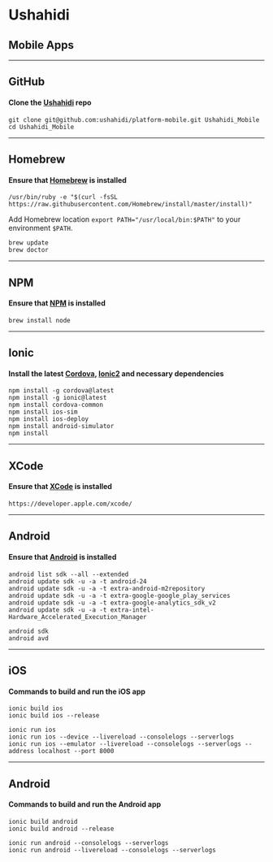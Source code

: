# Ushahidi
## Mobile Apps

---

## GitHub
#### Clone the [Ushahidi](https://github.com/ushahidi/platform-mobile) repo

```
git clone git@github.com:ushahidi/platform-mobile.git Ushahidi_Mobile
cd Ushahidi_Mobile
```

---

## Homebrew
#### Ensure that [Homebrew](http://brew.sh) is installed

```
/usr/bin/ruby -e "$(curl -fsSL https://raw.githubusercontent.com/Homebrew/install/master/install)"
```

Add Homebrew location `export PATH="/usr/local/bin:$PATH"` to your environment `$PATH`.

```
brew update
brew doctor
```

---

## NPM
#### Ensure that [NPM](https://www.npmjs.com) is installed

```
brew install node
```

---

## Ionic
#### Install the latest [Cordova](https://cordova.apache.org), [Ionic2](http://ionicframework.com/docs/v2/) and necessary dependencies

```
npm install -g cordova@latest
npm install -g ionic@latest
npm install cordova-common
npm install ios-sim
npm install ios-deploy
npm install android-simulator
npm install
```

---

## XCode
#### Ensure that [XCode](https://developer.apple.com/xcode/) is installed

```
https://developer.apple.com/xcode/
```

---

## Android
#### Ensure that [Android](https://developer.android.com/index.html) is installed

```
android list sdk --all --extended
android update sdk -u -a -t android-24
android update sdk -u -a -t extra-android-m2repository
android update sdk -u -a -t extra-google-google_play_services
android update sdk -u -a -t extra-google-analytics_sdk_v2
android update sdk -u -a -t extra-intel-Hardware_Accelerated_Execution_Manager
```

```
android sdk
android avd
```

---

## iOS
#### Commands to build and run the iOS app

```
ionic build ios
ionic build ios --release
```

```
ionic run ios
ionic run ios --device --livereload --consolelogs --serverlogs
ionic run ios --emulator --livereload --consolelogs --serverlogs --address localhost --port 8000
```

---

## Android
#### Commands to build and run the Android app

```
ionic build android
ionic build android --release
```

```
ionic run android --consolelogs --serverlogs
ionic run android --livereload --consolelogs --serverlogs
```
